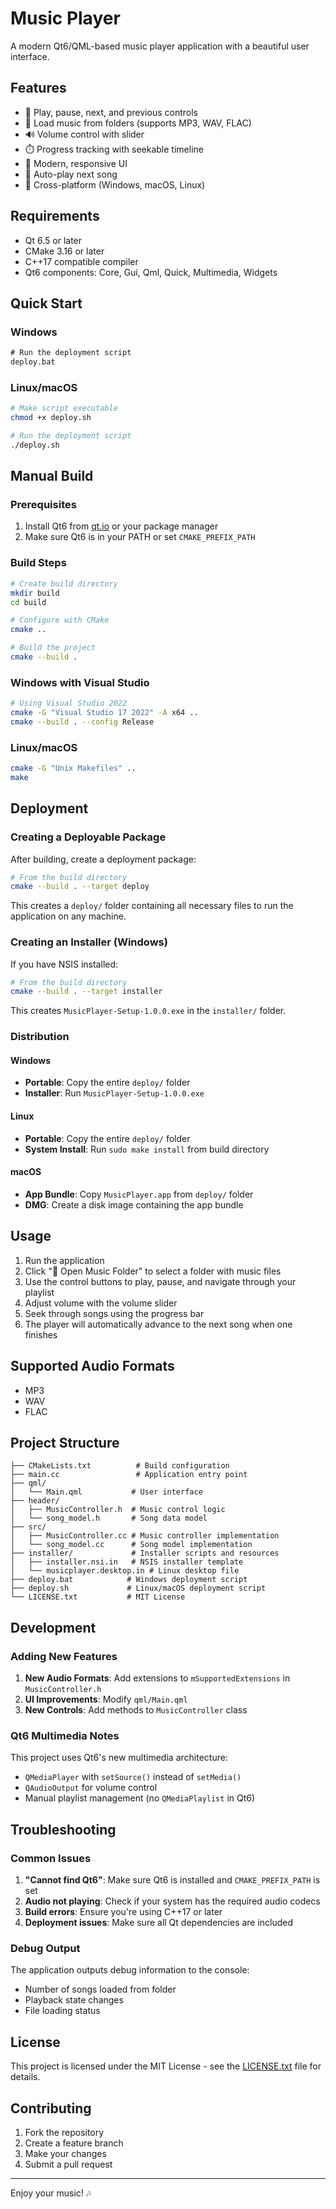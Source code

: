 # Music Player

A modern Qt6/QML-based music player application with a beautiful user interface.

## Features

- 🎵 Play, pause, next, and previous controls
- 📁 Load music from folders (supports MP3, WAV, FLAC)
- 🔊 Volume control with slider
- ⏱️ Progress tracking with seekable timeline
- 🎨 Modern, responsive UI
- 🔄 Auto-play next song
- 📱 Cross-platform (Windows, macOS, Linux)

## Requirements

- Qt 6.5 or later
- CMake 3.16 or later
- C++17 compatible compiler
- Qt6 components: Core, Gui, Qml, Quick, Multimedia, Widgets

## Quick Start

### Windows
```cmd
# Run the deployment script
deploy.bat
```

### Linux/macOS
```bash
# Make script executable
chmod +x deploy.sh

# Run the deployment script
./deploy.sh
```

## Manual Build

### Prerequisites

1. Install Qt6 from [qt.io](https://www.qt.io/download) or your package manager
2. Make sure Qt6 is in your PATH or set `CMAKE_PREFIX_PATH`

### Build Steps

```bash
# Create build directory
mkdir build
cd build

# Configure with CMake
cmake ..

# Build the project
cmake --build .
```

### Windows with Visual Studio

```bash
# Using Visual Studio 2022
cmake -G "Visual Studio 17 2022" -A x64 ..
cmake --build . --config Release
```

### Linux/macOS

```bash
cmake -G "Unix Makefiles" ..
make
```

## Deployment

### Creating a Deployable Package

After building, create a deployment package:

```bash
# From the build directory
cmake --build . --target deploy
```

This creates a `deploy/` folder containing all necessary files to run the application on any machine.

### Creating an Installer (Windows)

If you have NSIS installed:

```bash
# From the build directory
cmake --build . --target installer
```

This creates `MusicPlayer-Setup-1.0.0.exe` in the `installer/` folder.

### Distribution

#### Windows
- **Portable**: Copy the entire `deploy/` folder
- **Installer**: Run `MusicPlayer-Setup-1.0.0.exe`

#### Linux
- **Portable**: Copy the entire `deploy/` folder
- **System Install**: Run `sudo make install` from build directory

#### macOS
- **App Bundle**: Copy `MusicPlayer.app` from `deploy/` folder
- **DMG**: Create a disk image containing the app bundle

## Usage

1. Run the application
2. Click "📁 Open Music Folder" to select a folder with music files
3. Use the control buttons to play, pause, and navigate through your playlist
4. Adjust volume with the volume slider
5. Seek through songs using the progress bar
6. The player will automatically advance to the next song when one finishes

## Supported Audio Formats

- MP3
- WAV
- FLAC

## Project Structure

```
├── CMakeLists.txt          # Build configuration
├── main.cc                 # Application entry point
├── qml/
│   └── Main.qml           # User interface
├── header/
│   ├── MusicController.h  # Music control logic
│   └── song_model.h       # Song data model
├── src/
│   ├── MusicController.cc # Music controller implementation
│   └── song_model.cc      # Song model implementation
├── installer/             # Installer scripts and resources
│   ├── installer.nsi.in   # NSIS installer template
│   └── musicplayer.desktop.in # Linux desktop file
├── deploy.bat            # Windows deployment script
├── deploy.sh             # Linux/macOS deployment script
└── LICENSE.txt           # MIT License
```

## Development

### Adding New Features

1. **New Audio Formats**: Add extensions to `mSupportedExtensions` in `MusicController.h`
2. **UI Improvements**: Modify `qml/Main.qml`
3. **New Controls**: Add methods to `MusicController` class

### Qt6 Multimedia Notes

This project uses Qt6's new multimedia architecture:
- `QMediaPlayer` with `setSource()` instead of `setMedia()`
- `QAudioOutput` for volume control
- Manual playlist management (no `QMediaPlaylist` in Qt6)

## Troubleshooting

### Common Issues

1. **"Cannot find Qt6"**: Make sure Qt6 is installed and `CMAKE_PREFIX_PATH` is set
2. **Audio not playing**: Check if your system has the required audio codecs
3. **Build errors**: Ensure you're using C++17 or later
4. **Deployment issues**: Make sure all Qt dependencies are included

### Debug Output

The application outputs debug information to the console:
- Number of songs loaded from folder
- Playback state changes
- File loading status

## License

This project is licensed under the MIT License - see the [LICENSE.txt](LICENSE.txt) file for details.

## Contributing

1. Fork the repository
2. Create a feature branch
3. Make your changes
4. Submit a pull request

---

Enjoy your music! 🎶